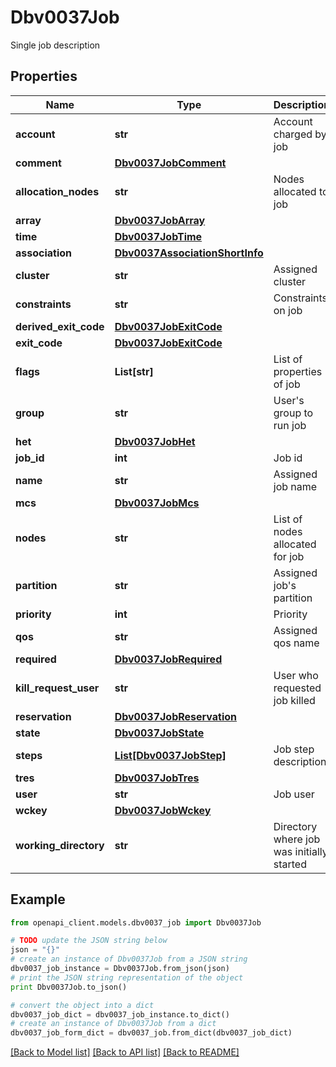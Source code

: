 # Dbv0037Job

Single job description

## Properties
Name | Type | Description | Notes
------------ | ------------- | ------------- | -------------
**account** | **str** | Account charged by job | [optional] 
**comment** | [**Dbv0037JobComment**](Dbv0037JobComment.md) |  | [optional] 
**allocation_nodes** | **str** | Nodes allocated to job | [optional] 
**array** | [**Dbv0037JobArray**](Dbv0037JobArray.md) |  | [optional] 
**time** | [**Dbv0037JobTime**](Dbv0037JobTime.md) |  | [optional] 
**association** | [**Dbv0037AssociationShortInfo**](Dbv0037AssociationShortInfo.md) |  | [optional] 
**cluster** | **str** | Assigned cluster | [optional] 
**constraints** | **str** | Constraints on job | [optional] 
**derived_exit_code** | [**Dbv0037JobExitCode**](Dbv0037JobExitCode.md) |  | [optional] 
**exit_code** | [**Dbv0037JobExitCode**](Dbv0037JobExitCode.md) |  | [optional] 
**flags** | **List[str]** | List of properties of job | [optional] 
**group** | **str** | User&#39;s group to run job | [optional] 
**het** | [**Dbv0037JobHet**](Dbv0037JobHet.md) |  | [optional] 
**job_id** | **int** | Job id | [optional] 
**name** | **str** | Assigned job name | [optional] 
**mcs** | [**Dbv0037JobMcs**](Dbv0037JobMcs.md) |  | [optional] 
**nodes** | **str** | List of nodes allocated for job | [optional] 
**partition** | **str** | Assigned job&#39;s partition | [optional] 
**priority** | **int** | Priority | [optional] 
**qos** | **str** | Assigned qos name | [optional] 
**required** | [**Dbv0037JobRequired**](Dbv0037JobRequired.md) |  | [optional] 
**kill_request_user** | **str** | User who requested job killed | [optional] 
**reservation** | [**Dbv0037JobReservation**](Dbv0037JobReservation.md) |  | [optional] 
**state** | [**Dbv0037JobState**](Dbv0037JobState.md) |  | [optional] 
**steps** | [**List[Dbv0037JobStep]**](Dbv0037JobStep.md) | Job step description | [optional] 
**tres** | [**Dbv0037JobTres**](Dbv0037JobTres.md) |  | [optional] 
**user** | **str** | Job user | [optional] 
**wckey** | [**Dbv0037JobWckey**](Dbv0037JobWckey.md) |  | [optional] 
**working_directory** | **str** | Directory where job was initially started | [optional] 

## Example

```python
from openapi_client.models.dbv0037_job import Dbv0037Job

# TODO update the JSON string below
json = "{}"
# create an instance of Dbv0037Job from a JSON string
dbv0037_job_instance = Dbv0037Job.from_json(json)
# print the JSON string representation of the object
print Dbv0037Job.to_json()

# convert the object into a dict
dbv0037_job_dict = dbv0037_job_instance.to_dict()
# create an instance of Dbv0037Job from a dict
dbv0037_job_form_dict = dbv0037_job.from_dict(dbv0037_job_dict)
```
[[Back to Model list]](../README.md#documentation-for-models) [[Back to API list]](../README.md#documentation-for-api-endpoints) [[Back to README]](../README.md)



